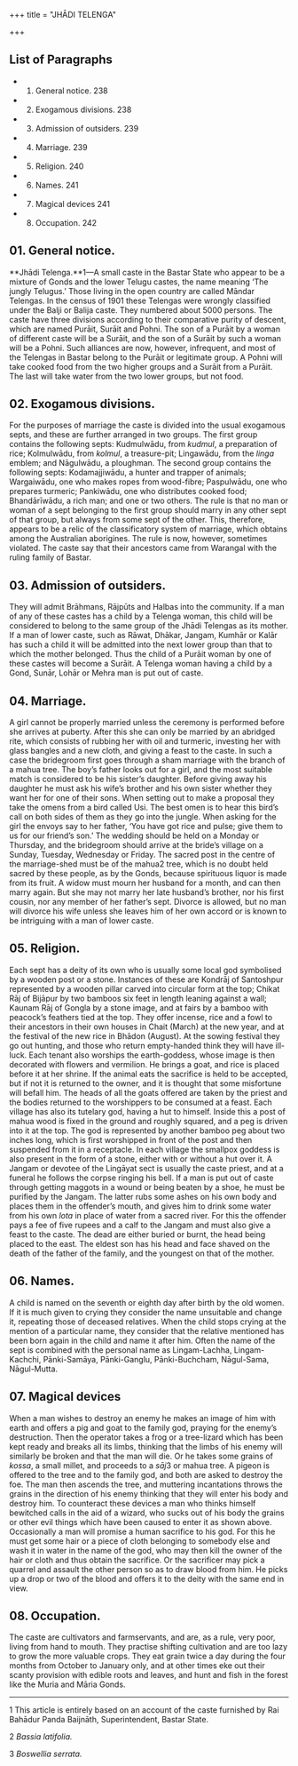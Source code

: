 +++
title = "JHĀDI TELENGA"

+++

## List of Paragraphs

+ 1. General notice. 238 
+ 2. Exogamous divisions. 238 
+ 3. Admission of outsiders. 239 
+ 4. Marriage. 239 
+ 5. Religion. 240 
+ 6. Names. 241 
+ 7. Magical devices 241 
+ 8. Occupation. 242 



## 01. General notice.



**Jhādi Telenga.**1—A small caste in the Bastar State who appear to be a mixture of Gonds and the lower Telugu castes, the name meaning ‘The jungly Telugus.’ Those living in the open country are called Māndar Telengas. In the census of 1901 these Telengas were wrongly classified under the Balji or Balija caste. They numbered about 5000 persons. The caste have three divisions according to their comparative purity of descent, which are named Purāit, Surāit and Pohni. The son of a Purāit by a woman of different caste will be a Surāit, and the son of a Surāit by such a woman will be a Pohni. Such alliances are now, however, infrequent, and most of the Telengas in Bastar belong to the Purāit or legitimate group. A Pohni will take cooked food from the two higher groups and a Surāit from a Purāit. The last will take water from the two lower groups, but not food.





## 02. Exogamous divisions.



For the purposes of marriage the caste is divided into the usual exogamous septs, and these are further arranged in two groups. The first group contains the following septs: Kudmulwādu, from *kudmul*, a preparation of rice; Kolmulwādu, from *kolmul*, a treasure-pit; Lingawādu, from the *linga* emblem; and Nāgulwādu, a ploughman. The second group contains the following septs: Kodamajjiwādu, a hunter and trapper of animals; Wargaiwādu, one who makes ropes from wood-fibre; Paspulwādu, one who prepares turmeric; Pankiwādu, one who distributes cooked food; Bhandārīwādu, a rich man; and one or two others. The rule is that no man or woman of a sept belonging to the first group should marry in any other sept of that group, but always from some sept of the other. This, therefore, appears to be a relic of the classificatory system of marriage, which obtains among the Australian aborigines. The rule is now, however, sometimes violated. The caste say that their ancestors came from Warangal with the ruling family of Bastar.





## 03. Admission of outsiders.



They will admit Brāhmans, Rājpūts and Halbas into the community. If a man of any of these castes has a child by a Telenga woman, this child will be considered to belong to the same group of the Jhādi Telengas as its mother. If a man of lower caste, such as Rāwat, Dhākar, Jangam, Kumhār or Kalār has such a child it will be admitted into the next lower group than that to which the mother belonged. Thus the child of a Purāit woman by one of these castes will become a Surāit. A Telenga woman having a child by a Gond, Sunār, Lohār or Mehra man is put out of caste.





## 04. Marriage.



A girl cannot be properly married unless the ceremony is performed before she arrives at puberty. After this she can only be married by an abridged rite, which consists of rubbing her with oil and turmeric, investing her with glass bangles and a new cloth, and giving a feast to the caste. In such a case the bridegroom first goes through a sham marriage with the branch of a mahua tree. The boy’s father looks out for a girl, and the most suitable match is considered to be his sister’s daughter. Before giving away his daughter he must ask his wife’s brother and his own sister whether they want her for one of their sons. When setting out to make a proposal they take the omens from a bird called Usi. The best omen is to hear this bird’s call on both sides of them as they go into the jungle. When asking for the girl the envoys say to her father, ‘You have got rice and pulse; give them to us for our friend’s son.’ The wedding should be held on a Monday or Thursday, and the bridegroom should arrive at the bride’s village on a Sunday, Tuesday, Wednesday or Friday. The sacred post in the centre of the marriage-shed must be of the mahua2 tree, which is no doubt held sacred by these people, as by the Gonds, because spirituous liquor is made from its fruit. A widow must mourn her husband for a month, and can then marry again. But she may not marry her late husband’s brother, nor his first cousin, nor any member of her father’s sept. Divorce is allowed, but no man will divorce his wife unless she leaves him of her own accord or is known to be intriguing with a man of lower caste.





## 05. Religion.



Each sept has a deity of its own who is usually some local god symbolised by a wooden post or a stone. Instances of these are Kondrāj of Santoshpur represented by a wooden pillar carved into circular form at the top; Chikat Rāj of Bijāpur by two bamboos six feet in length leaning against a wall; Kaunam Rāj of Gongla by a stone image, and at fairs by a bamboo with peacock’s feathers tied at the top. They offer incense, rice and a fowl to their ancestors in their own houses in Chait \(March\) at the new year, and at the festival of the new rice in Bhādon \(August\). At the sowing festival they go out hunting, and those who return empty-handed think they will have ill-luck. Each tenant also worships the earth-goddess, whose image is then decorated with flowers and vermilion. He brings a goat, and rice is placed before it at her shrine. If the animal eats the sacrifice is held to be accepted, but if not it is returned to the owner, and it is thought that some misfortune will befall him. The heads of all the goats offered are taken by the priest and the bodies returned to the worshippers to be consumed at a feast. Each village has also its tutelary god, having a hut to himself. Inside this a post of mahua wood is fixed in the ground and roughly squared, and a peg is driven into it at the top. The god is represented by another bamboo peg about two inches long, which is first worshipped in front of the post and then suspended from it in a receptacle. In each village the smallpox goddess is also present in the form of a stone, either with or without a hut over it. A Jangam or devotee of the Lingāyat sect is usually the caste priest, and at a funeral he follows the corpse ringing his bell. If a man is put out of caste through getting maggots in a wound or being beaten by a shoe, he must be purified by the Jangam. The latter rubs some ashes on his own body and places them in the offender’s mouth, and gives him to drink some water from his own *lota* in place of water from a sacred river. For this the offender pays a fee of five rupees and a calf to the Jangam and must also give a feast to the caste. The dead are either buried or burnt, the head being placed to the east. The eldest son has his head and face shaved on the death of the father of the family, and the youngest on that of the mother.





## 06. Names.



A child is named on the seventh or eighth day after birth by the old women. If it is much given to crying they consider the name unsuitable and change it, repeating those of deceased relatives. When the child stops crying at the mention of a particular name, they consider that the relative mentioned has been born again in the child and name it after him. Often the name of the sept is combined with the personal name as Lingam-Lachha, Lingam-Kachchi, Pānki-Samāya, Pānki-Ganglu, Pānki-Buchcham, Nāgul-Sama, Nāgul-Mutta.





## 07. Magical devices



When a man wishes to destroy an enemy he makes an image of him with earth and offers a pig and goat to the family god, praying for the enemy’s destruction. Then the operator takes a frog or a tree-lizard which has been kept ready and breaks all its limbs, thinking that the limbs of his enemy will similarly be broken and that the man will die. Or he takes some grains of *kossa*, a small millet, and proceeds to a *sāj*3 or mahua tree. A pigeon is offered to the tree and to the family god, and both are asked to destroy the foe. The man then ascends the tree, and muttering incantations throws the grains in the direction of his enemy thinking that they will enter his body and destroy him. To counteract these devices a man who thinks himself bewitched calls in the aid of a wizard, who sucks out of his body the grains or other evil things which have been caused to enter it as shown above. Occasionally a man will promise a human sacrifice to his god. For this he must get some hair or a piece of cloth belonging to somebody else and wash it in water in the name of the god, who may then kill the owner of the hair or cloth and thus obtain the sacrifice. Or the sacrificer may pick a quarrel and assault the other person so as to draw blood from him. He picks up a drop or two of the blood and offers it to the deity with the same end in view.





## 08. Occupation.



The caste are cultivators and farmservants, and are, as a rule, very poor, living from hand to mouth. They practise shifting cultivation and are too lazy to grow the more valuable crops. They eat grain twice a day during the four months from October to January only, and at other times eke out their scanty provision with edible roots and leaves, and hunt and fish in the forest like the Muria and Māria Gonds. 





* * *

1 This article is entirely based on an account of the caste furnished by Rai Bahādur Panda Baijnāth, Superintendent, Bastar State.

2 *Bassia latifolia.*

3 *Boswellia serrata.*




